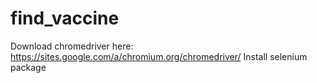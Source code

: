 # find_vaccine

Download chromedriver here: https://sites.google.com/a/chromium.org/chromedriver/
Install selenium package
